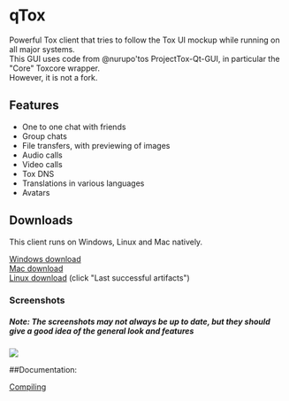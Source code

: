 qTox
======

Powerful Tox client that tries to follow the Tox UI mockup while running on all major systems. <br/>
This GUI uses code from @nurupo'tos ProjectTox-Qt-GUI, in particular the "Core" Toxcore wrapper. <br/>
However, it is not a fork.

<h2>Features</h2>

- One to one chat with friends
- Group chats
- File transfers, with previewing of images
- Audio calls
- Video calls
- Tox DNS
- Translations in various languages
- Avatars

<h2>Downloads</h2>

This client runs on Windows, Linux and Mac natively.<br/>

<a href="https://jenkins.libtoxcore.so/job/tux3-toxgui-win32/lastSuccessfulBuild/artifact/toxgui-win32.zip">Windows download</a><br/>
<a href="https://jenkins.libtoxcore.so/job/ToxGUI%20OS%20X/lastSuccessfulBuild/artifact/qtox.dmg">Mac download </a><br/>
<a href="https://jenkins.libtoxcore.so/job/qTox-linux-amd64/">Linux download</a> (click "Last successful artifacts")<br/>

<h3>Screenshots</h3>
<h5>Note: The screenshots may not always be up to date, but they should give a good idea of the general look and features</h5>
<img src="https://wiki.tox.im/images/5/5d/ToxGUI_tux3.png">

##Documentation:

[Compiling](/INSTALL.md)
